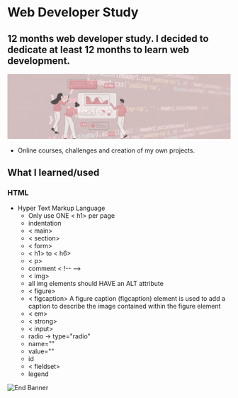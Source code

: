 # Web Developer Study
## 12 months web developer study. I decided to dedicate at least 12 months to learn web development.

![Begin Banner](/Documentation/top-1200x350.gif)

* Online courses, challenges and creation of my own projects.

## What I learned/used 
### HTML
* Hyper Text Markup Language
    * Only use ONE < h1> per page
    * indentation
    * < main>
    * < section>
    * < form>
    * < h1> to < h6>
    * < p>
    * comment < !-- -->
    * < img>
    * all img elements should HAVE an ALT attribute
    * < figure>
    * < figcaption> A figure caption (figcaption) element is used to add a caption to describe the image contained within the figure element
    * < em>
    * < strong>
    * < input>
    * radio -> type="radio"
    * name=""
    * value=""
    * id
    * < fieldset>
    * legend
    


        
   

![End Banner](/Documentation/botton-1200x350.gif)